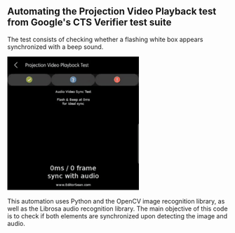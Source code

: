 ## Automating the Projection Video Playback test from Google's CTS Verifier test suite
The test consists of checking whether a flashing white box appears synchronized with a beep sound.

<div>
  <img src="./assets/projection.gif" width="300"/>
</div>

This automation uses Python and the OpenCV image recognition library, as well as the Librosa audio recognition library. The main objective of this code is to check if both elements are synchronized upon detecting the image and audio.

